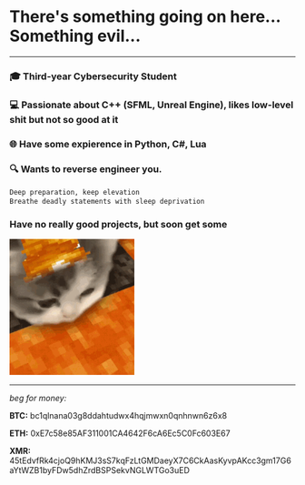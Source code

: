 # There's something going on here... Something evil...
---

### 🎓 Third-year Cybersecurity Student  
### 💻 Passionate about C++ (SFML, Unreal Engine), likes low-level shit but not so good at it
### 🌐 Have some expierence in Python, C#, Lua

### 🔍 Wants to reverse engineer you.

```
Deep preparation, keep elevation
Breathe deadly statements with sleep deprivation
```

### Have no really good projects, but soon get some

![](kitty-minecraft.gif)


---
_beg for money:_

**BTC:** bc1qlnana03g8ddahtudwx4hqjmwxn0qnhnwn6z6x8

**ETH:** 0xE7c58e85AF311001CA4642F6cA6Ec5C0Fc603E67

**XMR:** 45tEdvfRk4cjoQ9hKMJ3sS7kqFzLtGMDaeyX7C6CkAasKyvpAKcc3gm17G6aYtWZB1byFDw5dhZrdBSPSekvNGLWTGo3uED



<!--
**Roguelied/Roguelied** is a ✨ _special_ ✨ repository because its `README.md` (this file) appears on your GitHub profile.

Here are some ideas to get you started:

- 🔭 I’m currently working on ...
- 🌱 I’m currently learning ...
- 👯 I’m looking to collaborate on ...
- 🤔 I’m looking for help with ...
- 💬 Ask me about ...
- 📫 How to reach me: ...
- 😄 Pronouns: ...
- ⚡ Fun fact: ...
-->
